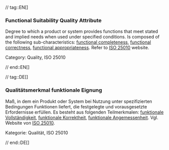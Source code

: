 // tag::EN[]
### Functional Suitability Quality Attribute
Degree to which a product or system provides functions that meet stated and implied needs when used under specified conditions. 
Is composed of the following sub-characteristics: [functional completeness](#term-functional-completeness-quality-attribute), [functional correctness](#term-functional-correctness-quality-attribute), [functional appropriateness](#term-functional-appropriateness-quality-attribute).
Refer to [ISO 25010](http://iso25000.com/index.php/en/iso-25000-standards/iso-25010) website.

Category: Quality, ISO 25010


// end::EN[]

// tag::DE[]
### Qualitätsmerkmal funktionale Eignung

Maß, in dem ein Produkt oder System bei Nutzung unter spezifizierten
Bedingungen Funktionen liefert, die festgelegte und vorausgesetzte
Erfordernisse erfüllen. Es besteht aus folgenden Teilmerkmalen:
[funktionale Vollständigkeit](#term-functional-completeness-quality-attribute),
[funktionale Korrektheit](#term-functional-correctness-quality-attribute), [funktionale
Angemessenheit](#term-functional-appropriateness-quality-attribute). Vgl. Website von [ISO
25010](http://iso25000.com/index.php/en/iso-25000-standards/iso-25010).

Kategorie: Qualität, ISO 25010



// end::DE[]


